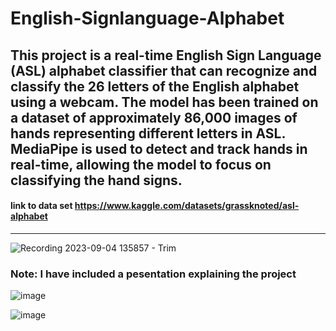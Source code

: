 # English-Signlanguage-Alphabet
## This project is a real-time English Sign Language (ASL) alphabet classifier that can recognize and classify the 26 letters of the English alphabet using a webcam. The model has been trained on a dataset of approximately 86,000 images of hands representing different letters in ASL. MediaPipe is used to detect and track hands in real-time, allowing the model to focus on classifying the hand signs.

#### link to data set https://www.kaggle.com/datasets/grassknoted/asl-alphabet

---

 ![Recording 2023-09-04 135857 - Trim](https://github.com/TareKelKhateb/English-Signlanguage-Alphabet/assets/110000941/41791bef-5e07-4aed-bb5e-7a972b65340c)

### Note: I have included a pesentation explaining the project


 ![image](https://github.com/TareKelKhateb/English-Signlanguage-Alphabet/assets/110000941/109a8bfa-3072-4d10-bbd0-ca8973ec5b21)


![image](https://github.com/TareKelKhateb/English-Signlanguage-Alphabet/assets/110000941/73560429-3452-4f05-9ab7-a9c9bf66bb98)

